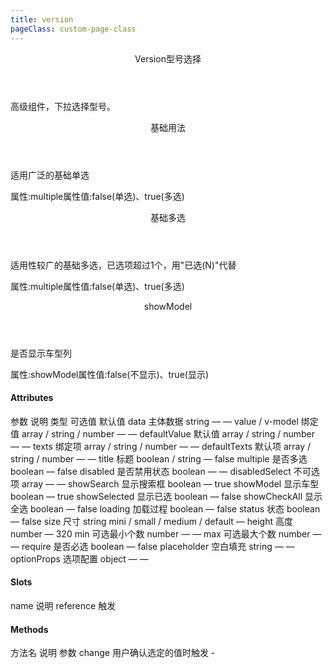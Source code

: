 ```yaml
---
title: version
pageClass: custom-page-class
---
```

<ClientOnly>
<Common-code-format>

  <div slot="componentNameTitle" class="component">
    <header class="component-name">
      Version型号选择
    </header>
    <p class="component-text">
      高级组件，下拉选择型号。
    </p>
  </div>

  <div slot="description">
    <header class="iw-description-title">
      基础用法
    </header>
    <p class="iw-description-text">
      适用广泛的基础单选
    </p>
  </div>

  <div slot="showComponents" class="iw-show-component">
    <Version-demo1/>
  </div>

  <section slot="paraDescription" class="iw-code-description">
    <p class="iw-paraStyle-wrapper">
        属性:<span class="iw-paraStyle">multiple</span>属性值:<span class="iw-paraStyle">false(单选)</span>、<span class="iw-paraStyle">true(多选)</span>
    </p>
  </section>

  <highlight-code class="codeStyle" slot="showCode" lang="vue">
    <template>
      <div>
        <iw-version
          v-model="value"
          :data="data"
          :show-search="true"
          title="型号"
          size="mini"
          placement="bottomLeft"
          style="width: 180px;"
          @change="handleChange"
        />
        <iw-button size="mini" @click="reset" >重置</iw-button>
      </div>
    </template>
    <script>
    import { data } from '../../data/get-version'
    export default {
      name: 'Manfbrand',
      data() {
        return {
          value: [],
          data: [],
        }
      },
      mounted() {
        this.data = data
      },
      methods: {
        handleChange(value, texts) {
          console.log('value', value, texts)
          this.value = value
          this.texts = texts
        },
        reset() {
          console.log('reset')
          this.value = []
        }
      }
    }
    </script>
  </highlight-code>
</Common-code-format>
</ClientOnly>

<ClientOnly>
<Common-code-format>
  <div slot="description">
    <header class="iw-description-title">
      基础多选
    </header>
    <p class="iw-description-text">
      适用性较广的基础多选，已选项超过1个，用"已选(N)"代替
    </p>
  </div>

  <div slot="showComponents" class="iw-show-component">
    <Version-demo2/>
  </div>

  <section slot="paraDescription" class="iw-code-description">
    <p class="iw-paraStyle-wrapper">
        属性:<span class="iw-paraStyle">multiple</span>属性值:<span class="iw-paraStyle">false(单选)</span>、<span class="iw-paraStyle">true(多选)</span>
    </p>
  </section>

  <highlight-code class="codeStyle" slot="showCode" lang="vue">
    <template>
      <div>
        <iw-version
          v-model="value"
          :data="data"
          :show-search="true"
          multiple
          show-check-all
          title="型号"
          size="mini"
          placement="bottomLeft"
          style="width: 180px;"
          @change="handleChange"
        />
        <iw-button size="mini" @click="reset" >重置</iw-button>
      </div>
    </template>
    <script>
    import { data } from '../../data/get-version'
    export default {
      name: 'Manfbrand',
      data() {
        return {
          value: [],
          data: [],
        }
      },
      mounted() {
        this.data = data
      },
      methods: {
        handleChange(value, texts) {
          console.log('value', value, texts)
          this.value = value
          this.texts = texts
        },
        reset() {
          console.log('reset')
          this.value = []
        }
      }
    }
    </script>
  </highlight-code>
</Common-code-format>
</ClientOnly>

<ClientOnly>
<Common-code-format>
  <div slot="description">
    <header class="iw-description-title">
      showModel
    </header>
    <p class="iw-description-text">
      是否显示车型列
    </p>
  </div>

  <div slot="showComponents" class="iw-show-component">
    <Version-demo3/>
  </div>

  <section slot="paraDescription" class="iw-code-description">
    <p class="iw-paraStyle-wrapper">
        属性:<span class="iw-paraStyle">showModel</span>属性值:<span class="iw-paraStyle">false(不显示)</span>、<span class="iw-paraStyle">true(显示)</span>
    </p>
  </section>

  <highlight-code class="codeStyle" slot="showCode" lang="vue">
    <template>
      <div>
        <iw-version
          v-model="value"
          :data="data"
          :show-search="true"
          multiple
          show-check-all
          title="型号"
          size="mini"
          placement="bottomLeft"
          style="width: 180px;"
          @change="handleChange"
        />
        <iw-button size="mini" @click="reset" >重置</iw-button>
      </div>
    </template>
    <script>
    import { data } from '../../data/get-version'
    export default {
      name: 'Manfbrand',
      data() {
        return {
          value: [],
          data: [],
        }
      },
      mounted() {
        this.data = data
      },
      methods: {
        handleChange(value, texts) {
          console.log('value', value, texts)
          this.value = value
          this.texts = texts
        },
        reset() {
          console.log('reset')
          this.value = []
        }
      }
    }
    </script>
  </highlight-code>
</Common-code-format>
</ClientOnly>

#### Attributes
<ClientOnly>
<Common-create-form>
  <thead slot="form-header" class="formHead">
      <tr class="formHeadRow">
          <th class="formHeadCol">参数</th>
          <th class="formHeadCol">说明</th>
          <th class="formHeadCol">类型</th>
          <th class="formHeadCol">可选值</th>
          <th class="formHeadCol">默认值</th>
      </tr>
  </thead>
  <tbody slot="form-body" class="formBody">
      <tr class="formBodyRow">
          <td class="formBodyCol">data</td>
          <td class="formBodyCol">主体数据</td>
          <td class="formBodyCol">string</td>
          <td class="formBodyCol">—</td>
          <td class="formBodyCol">—</td>
      </tr>
      <tr class="formBodyRow">
          <td class="formBodyCol">value / v-model</td>
          <td class="formBodyCol">绑定值</td>
          <td class="formBodyCol">array / string / number</td>
          <td class="formBodyCol">—</td>
          <td class="formBodyCol">—</td>
      </tr>
      <tr class="formBodyRow">
          <td class="formBodyCol">defaultValue</td>
          <td class="formBodyCol">默认值</td>
          <td class="formBodyCol">array / string / number</td>
          <td class="formBodyCol">—</td>
          <td class="formBodyCol">—</td>
      </tr>
      <tr class="formBodyRow">
          <td class="formBodyCol">texts</td>
          <td class="formBodyCol">绑定项</td>
          <td class="formBodyCol">array / string / number</td>
          <td class="formBodyCol">—</td>
          <td class="formBodyCol">—</td>
      </tr>
      <tr class="formBodyRow">
          <td class="formBodyCol">defaultTexts</td>
          <td class="formBodyCol">默认项</td>
          <td class="formBodyCol">array / string / number</td>
          <td class="formBodyCol">—</td>
          <td class="formBodyCol">—</td>
      </tr>
      <tr class="formBodyRow">
          <td class="formBodyCol">title</td>
          <td class="formBodyCol">标题</td>
          <td class="formBodyCol">boolean / string</td>
          <td class="formBodyCol">—</td>
          <td class="formBodyCol">false</td>
      </tr>
      <tr class="formBodyRow">
          <td class="formBodyCol">multiple</td>
          <td class="formBodyCol">是否多选</td>
          <td class="formBodyCol">boolean</td>
          <td class="formBodyCol">—</td>
          <td class="formBodyCol">false</td>
      </tr>
      <tr class="formBodyRow">
          <td class="formBodyCol">disabled</td>
          <td class="formBodyCol">是否禁用状态</td>
          <td class="formBodyCol">boolean</td>
          <td class="formBodyCol">—</td>
          <td class="formBodyCol">—</td>
      </tr>
      <tr class="formBodyRow">
          <td class="formBodyCol">disabledSelect</td>
          <td class="formBodyCol">不可选项</td>
          <td class="formBodyCol">array</td>
          <td class="formBodyCol">—</td>
          <td class="formBodyCol">—</td>
      </tr>
      <tr class="formBodyRow">
          <td class="formBodyCol">showSearch</td>
          <td class="formBodyCol">显示搜索框</td>
          <td class="formBodyCol">boolean</td>
          <td class="formBodyCol">—</td>
          <td class="formBodyCol">true</td>
      </tr>
      <tr class="formBodyRow">
          <td class="formBodyCol">showModel</td>
          <td class="formBodyCol">显示车型</td>
          <td class="formBodyCol">boolean</td>
          <td class="formBodyCol">—</td>
          <td class="formBodyCol">true</td>
      </tr>
      <tr class="formBodyRow">
          <td class="formBodyCol">showSelected</td>
          <td class="formBodyCol">显示已选</td>
          <td class="formBodyCol">boolean</td>
          <td class="formBodyCol">—</td>
          <td class="formBodyCol">false</td>
      </tr>
      <tr class="formBodyRow">
          <td class="formBodyCol">showCheckAll</td>
          <td class="formBodyCol">显示全选</td>
          <td class="formBodyCol">boolean</td>
          <td class="formBodyCol">—</td>
          <td class="formBodyCol">false</td>
      </tr>
      <tr class="formBodyRow">
          <td class="formBodyCol">loading</td>
          <td class="formBodyCol">加载过程</td>
          <td class="formBodyCol">boolean</td>
          <td class="formBodyCol">—</td>
          <td class="formBodyCol">false</td>
      </tr>
      <tr class="formBodyRow">
          <td class="formBodyCol">status</td>
          <td class="formBodyCol">状态</td>
          <td class="formBodyCol">boolean</td>
          <td class="formBodyCol">—</td>
          <td class="formBodyCol">false</td>
      </tr>
      <tr class="formBodyRow">
          <td class="formBodyCol">size</td>
          <td class="formBodyCol">尺寸</td>
          <td class="formBodyCol">string</td>
          <td class="formBodyCol">mini / small / medium / default</td>
          <td class="formBodyCol">—</td>
      </tr>
      <tr class="formBodyRow">
          <td class="formBodyCol">height</td>
          <td class="formBodyCol">高度</td>
          <td class="formBodyCol">number</td>
          <td class="formBodyCol">—</td>
          <td class="formBodyCol">320</td>
      </tr>
      <tr class="formBodyRow">
          <td class="formBodyCol">min</td>
          <td class="formBodyCol">可选最小个数</td>
          <td class="formBodyCol">number</td>
          <td class="formBodyCol">—</td>
          <td class="formBodyCol">—</td>
      </tr>
      <tr class="formBodyRow">
          <td class="formBodyCol">max</td>
          <td class="formBodyCol">可选最大个数</td>
          <td class="formBodyCol">number</td>
          <td class="formBodyCol">—</td>
          <td class="formBodyCol">—</td>
      </tr>
      <tr class="formBodyRow">
          <td class="formBodyCol">require</td>
          <td class="formBodyCol">是否必选</td>
          <td class="formBodyCol">boolean</td>
          <td class="formBodyCol">—</td>
          <td class="formBodyCol">false</td>
      </tr>
      <tr class="formBodyRow">
          <td class="formBodyCol">placeholder</td>
          <td class="formBodyCol">空白填充</td>
          <td class="formBodyCol">string</td>
          <td class="formBodyCol">—</td>
          <td class="formBodyCol">—</td>
      </tr>
      <tr class="formBodyRow">
          <td class="formBodyCol">optionProps</td>
          <td class="formBodyCol">选项配置</td>
          <td class="formBodyCol">object</td>
          <td class="formBodyCol">—</td>
          <td class="formBodyCol">—</td>
      </tr>
  </tbody>
</Common-create-form>
</ClientOnly>

#### Slots
<ClientOnly>
<Common-create-form>
  <thead slot="form-header" class="formHead">
      <tr class="formHeadRow">
          <th class="formHeadCol">name</th>
          <th class="formHeadCol">说明</th>
      </tr>
  </thead>
  <tbody slot="form-body" class="formBody">
    <tr class="formBodyRow">
        <td class="formBodyCol">reference</td>
        <td class="formBodyCol">触发</td>
    </tr>
  </tbody>
</Common-create-form>
</ClientOnly>

#### Methods 
<ClientOnly>
<Common-create-form>
  <thead slot="form-header" class="formHead">
      <tr class="formHeadRow">
          <th class="formHeadCol">方法名</th>
          <th class="formHeadCol">说明</th>
          <th class="formHeadCol">参数</th>
      </tr>
  </thead>
  <tbody slot="form-body" class="formBody">
    <tr class="formBodyRow">
        <td class="formBodyCol">change</td>
        <td class="formBodyCol">用户确认选定的值时触发</td>
        <td class="formBodyCol">-</td>
    </tr>
  </tbody>
</Common-create-form>
</ClientOnly>